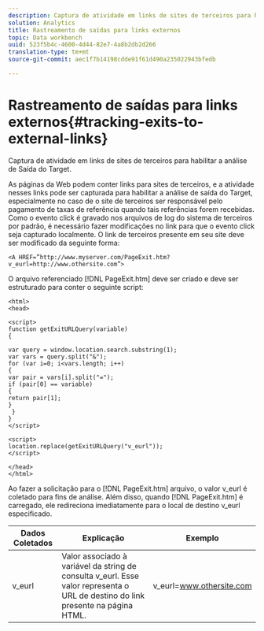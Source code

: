 ```yaml
---
description: Captura de atividade em links de sites de terceiros para habilitar a análise de Saída do Target.
solution: Analytics
title: Rastreamento de saídas para links externos
topic: Data workbench
uuid: 523f5b4c-4600-4d44-82e7-4a8b2db2d266
translation-type: tm+mt
source-git-commit: aec1f7b14198cdde91f61d490a235022943bfedb

---
```



# Rastreamento de saídas para links externos{#tracking-exits-to-external-links}

Captura de atividade em links de sites de terceiros para habilitar a análise de Saída do Target.

As páginas da Web podem conter links para sites de terceiros, e a atividade nesses links pode ser capturada para habilitar a análise de saída do Target, especialmente no caso de o site de terceiros ser responsável pelo pagamento de taxas de referência quando tais referências forem recebidas. Como o evento click é gravado nos arquivos de log do sistema de terceiros por padrão, é necessário fazer modificações no link para que o evento click seja capturado localmente. O link de terceiros presente em seu site deve ser modificado da seguinte forma:

```
<A HREF=”http://www.myserver.com/PageExit.htm?v_eurl=http://www.othersite.com”>
```

O arquivo referenciado [!DNL PageExit.htm] deve ser criado e deve ser estruturado para conter o seguinte script:

```
<html> 
<head> 
 
<script> 
function getExitURLQuery(variable) 
{ 
 
var query = window.location.search.substring(1); 
var vars = query.split("&"); 
for (var i=0; i<vars.length; i++) 
{ 
var pair = vars[i].split("="); 
if (pair[0] == variable) 
{ 
return pair[1]; 
} 
 }  
} 
</script> 
 
<script> 
location.replace(getExitURLQuery("v_eurl")); 
</script>  
 
</head> 
</html>
```

Ao fazer a solicitação para o [!DNL PageExit.htm] arquivo, o valor v_eurl é coletado para fins de análise. Além disso, quando [!DNL PageExit.htm] é carregado, ele redireciona imediatamente para o local de destino v_eurl especificado.

| Dados Coletados | Explicação | Exemplo |
|---|---|---|
| v_eurl | Valor associado à variável da string de consulta v_eurl. Esse valor representa o URL de destino do link presente na página HTML. | v_eurl=www.othersite.com |

